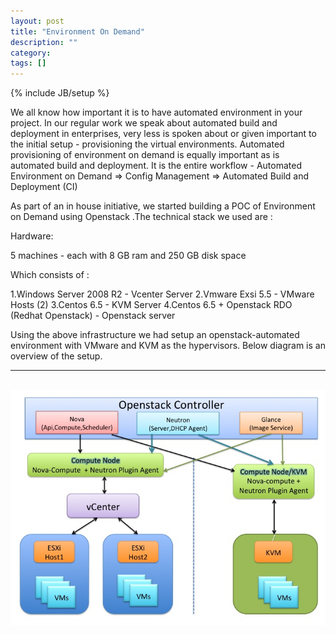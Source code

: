 ```yaml
---
layout: post
title: "Environment On Demand"
description: ""
category: 
tags: []
---
```

{% include JB/setup %}

We all know how important it is to have automated environment in your project. In our regular work we speak about automated build and deployment in enterprises, very less is spoken about or given important to the initial setup - provisioning the virtual environments. Automated provisioning of environment on demand is equally important as is automated build and deployment. It is the entire workflow - Automated Environment on Demand => Config Management => Automated Build and Deployment (CI)

As part of an in house initiative, we started building a POC of Environment on Demand using Openstack .The technical stack we used are :

Hardware:

5 machines - each with 8 GB ram and 250 GB disk space

Which consists of :

1.Windows Server 2008 R2 - Vcenter Server
2.Vmware Exsi 5.5 - VMware Hosts (2)
3.Centos 6.5 - KVM Server
4.Centos 6.5 + Openstack RDO (Redhat Openstack) - Openstack server

Using the above infrastructure we had setup an openstack-automated environment with VMware and KVM as the hypervisors. Below diagram is an overview of the setup.

---------------------------------
![screenshot1](/images/Slide1.jpg)
---------------------------------
